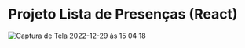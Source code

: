 # Projeto Lista de Presenças (React)

![Captura de Tela 2022-12-29 às 15 04 18](https://user-images.githubusercontent.com/109987119/209991910-7970801b-6983-4050-af88-124f7ab9e249.png)

